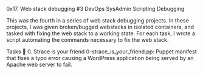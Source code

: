 0x17. Web stack debugging #3
DevOps
SysAdmin
Scripting
Debugging


This was the fourth in a series of web stack debugging projects. In these projects, I was given broken/bugged webstacks in isolated containers, and tasked with fixing the web stack to a working state. For each task, I wrote a script automating the commands necessary to fix the web stack.

Tasks 📃
0. Strace is your friend
0-strace_is_your_friend.pp: Puppet manifest that fixes a typo error causing a WordPress application being served by an Apache web server to fail.

